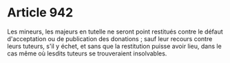 # Article 942

Les mineurs, les majeurs en tutelle ne seront point restitués contre le défaut d'acceptation ou de publication des donations ; sauf leur recours contre leurs tuteurs, s'il y échet, et sans que la restitution puisse avoir lieu, dans le cas même où lesdits tuteurs se trouveraient insolvables.